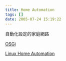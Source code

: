 ```yaml
---
title: Home Automation
tags: []
date: 2005-07-24 15:19:22
---
```


自動化設定的家庭網路

[OSGi](http://www.osgi.org/)

[Linux Home Automation](http://linuxha.sourceforge.net/)